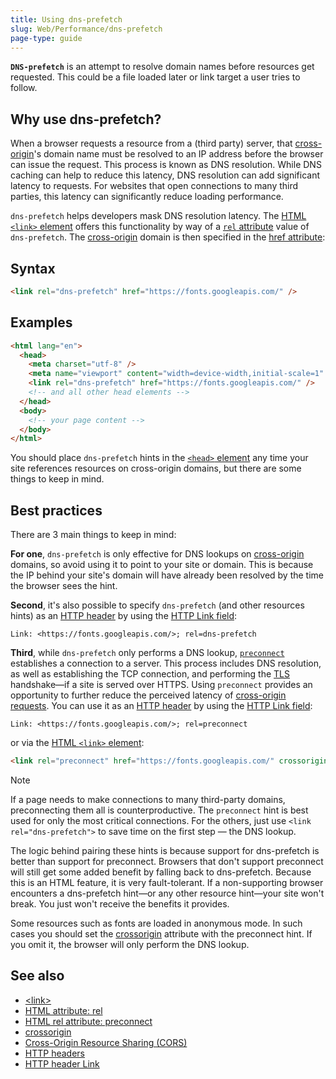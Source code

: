 ```yaml
---
title: Using dns-prefetch
slug: Web/Performance/dns-prefetch
page-type: guide
---
```




**`DNS-prefetch`** is an attempt to resolve domain names before resources get requested. This could be a file loaded later or link target a user tries to follow.

## Why use dns-prefetch?

When a browser requests a resource from a (third party) server, that [cross-origin](/Web/HTTP/CORS)'s domain name must be resolved to an IP address before the browser can issue the request. This process is known as DNS resolution. While DNS caching can help to reduce this latency, DNS resolution can add significant latency to requests. For websites that open connections to many third parties, this latency can significantly reduce loading performance.

`dns-prefetch` helps developers mask DNS resolution latency. The [HTML `<link>` element](/Web/HTML/Element/link) offers this functionality by way of a [`rel` attribute](/Web/HTML/Attributes/rel) value of `dns-prefetch`. The [cross-origin](/Web/HTTP/CORS) domain is then specified in the [href attribute](/Web/HTML/Attributes):

## Syntax

```html
<link rel="dns-prefetch" href="https://fonts.googleapis.com/" />
```

## Examples

```html
<html lang="en">
  <head>
    <meta charset="utf-8" />
    <meta name="viewport" content="width=device-width,initial-scale=1" />
    <link rel="dns-prefetch" href="https://fonts.googleapis.com/" />
    <!-- and all other head elements -->
  </head>
  <body>
    <!-- your page content -->
  </body>
</html>
```

You should place `dns-prefetch` hints in the [`<head>` element](/Web/HTML/Element/head) any time your site references resources on cross-origin domains, but there are some things to keep in mind.

## Best practices

There are 3 main things to keep in mind:

**For one**, `dns-prefetch` is only effective for DNS lookups on [cross-origin](/Web/HTTP/CORS) domains, so avoid using it to point to your site or domain. This is because the IP behind your site's domain will have already been resolved by the time the browser sees the hint.

**Second**, it's also possible to specify `dns-prefetch` (and other resources hints) as an [HTTP header](/Web/HTTP/Headers) by using the [HTTP Link field](/Web/HTTP/Headers/Link):

```http
Link: <https://fonts.googleapis.com/>; rel=dns-prefetch
```

**Third**, while `dns-prefetch` only performs a DNS lookup, [`preconnect`](/Web/HTML/Attributes/rel/preconnect) establishes a connection to a server. This process includes DNS resolution, as well as establishing the TCP connection, and performing the [TLS](/Glossary/TLS) handshake—if a site is served over HTTPS. Using `preconnect` provides an opportunity to further reduce the perceived latency of [cross-origin requests](/Web/HTTP/CORS). You can use it as an [HTTP header](/Web/HTTP/Headers) by using the [HTTP Link field](/Web/HTTP/Headers/Link):

```http
Link: <https://fonts.googleapis.com/>; rel=preconnect
```

or via the [HTML `<link>` element](/Web/HTML/Element/link):

```html
<link rel="preconnect" href="https://fonts.googleapis.com/" crossorigin />
```

> [!NOTE]
> If a page needs to make connections to many third-party domains, preconnecting them all is counterproductive. The `preconnect` hint is best used for only the most critical connections. For the others, just use `<link rel="dns-prefetch">` to save time on the first step — the DNS lookup.

The logic behind pairing these hints is because support for dns-prefetch is better than support for preconnect. Browsers that don't support preconnect will still get some added benefit by falling back to dns-prefetch. Because this is an HTML feature, it is very fault-tolerant. If a non-supporting browser encounters a dns-prefetch hint—or any other resource hint—your site won't break. You just won't receive the benefits it provides.

Some resources such as fonts are loaded in anonymous mode. In such cases you should set the [crossorigin](/Web/HTML/Attributes/crossorigin) attribute with the preconnect hint. If you omit it, the browser will only perform the DNS lookup.

## See also

- [\<link>](/Web/HTML/Element/link)
- [HTML attribute: rel](/Web/HTML/Attributes/rel)
- [HTML rel attribute: preconnect](/Web/HTML/Attributes/rel/preconnect)
- [crossorigin](/Web/HTML/Attributes/crossorigin)
- [Cross-Origin Resource Sharing (CORS)](/Web/HTTP/CORS)
- [HTTP headers](/Web/HTTP/Headers)
- [HTTP header Link](/Web/HTTP/Headers/Link)

